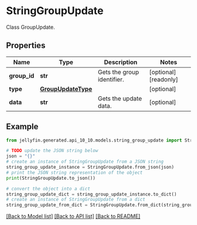# StringGroupUpdate

Class GroupUpdate.

## Properties

Name | Type | Description | Notes
------------ | ------------- | ------------- | -------------
**group_id** | **str** | Gets the group identifier. | [optional] [readonly] 
**type** | [**GroupUpdateType**](GroupUpdateType.md) |  | [optional] 
**data** | **str** | Gets the update data. | [optional] 

## Example

```python
from jellyfin.generated.api_10_10.models.string_group_update import StringGroupUpdate

# TODO update the JSON string below
json = "{}"
# create an instance of StringGroupUpdate from a JSON string
string_group_update_instance = StringGroupUpdate.from_json(json)
# print the JSON string representation of the object
print(StringGroupUpdate.to_json())

# convert the object into a dict
string_group_update_dict = string_group_update_instance.to_dict()
# create an instance of StringGroupUpdate from a dict
string_group_update_from_dict = StringGroupUpdate.from_dict(string_group_update_dict)
```
[[Back to Model list]](README.md#documentation-for-models) [[Back to API list]](README.md#documentation-for-api-endpoints) [[Back to README]](README.md)



